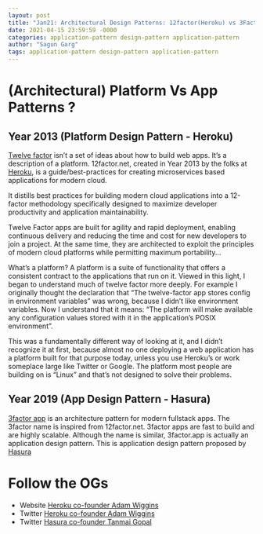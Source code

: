 ```yaml
---
layout: post
title: "Jan21: Architectural Design Patterns: 12factor(Heroku) vs 3Factor(Hasura)"
date: 2021-04-15 23:59:59 -0000
categories: application-pattern design-pattern application-pattern
author: "Sagun Garg"
tags: application-pattern design-pattern application-pattern
---
```


# (Architectural) Platform Vs App Patterns ?

## Year 2013 (Platform Design Pattern - Heroku)

[Twelve factor](https://12factor.net/) isn’t a set of ideas about how to build web apps. It’s a description of a platform. 12factor.net, created in Year 2013 by the folks at [Heroku](https://blog.heroku.com/twelve-factor-apps), is a guide/best-practices for creating microservices based applications for modern cloud. 

It distills best practices for building modern cloud applications into a 12-factor methodology specifically designed to maximize developer productivity and application maintainability.

Twelve Factor apps are built for agility and rapid deployment, enabling continuous delivery and reducing the time and cost for new developers to join a project. At the same time, they are architected to exploit the principles of modern cloud platforms while permitting maximum portability...

What’s a platform? A platform is a suite of functionality that offers a consistent contract to the applications that run on it. Viewed in this light, I began to understand much of twelve factor more deeply. For example I originally thought the declaration that “The twelve-factor app stores config in environment variables” was wrong, because I didn’t like environment variables. Now I understand that it means: “The platform will make available any configuration values stored with it in the application’s POSIX environment”.

This was a fundamentally different way of looking at it, and I didn’t recognize it at first, because almost no one deploying a web application has a platform built for that purpose today, unless you use Heroku’s or work someplace large like Twitter or Google. The platform most people are building on is “Linux” and that’s not designed to solve their problems.


## Year 2019 (App Design Pattern - Hasura)

[3factor app](https://3factor.app/) is an architecture pattern for modern fullstack apps. The 3factor name is inspired from 12factor.net. 3factor apps are fast to build and are highly scalable. Although the name is similar, 3factor.app is actually an application design pattern. This is application design pattern proposed by [Hasura](https://hasura.io/blog/build-a-realtime-mobile-chat-app-using-3factor-architecture/)


# Follow the OGs
- Website [Heroku co-founder Adam Wiggins](https://adamwiggins.com/)
- Twitter [Heroku co-founder Adam Wiggins](https://twitter.com/_adamwiggins_)
- Twitter [Hasura co-founder Tanmai Gopal](https://twitter.com/tanmaigo)